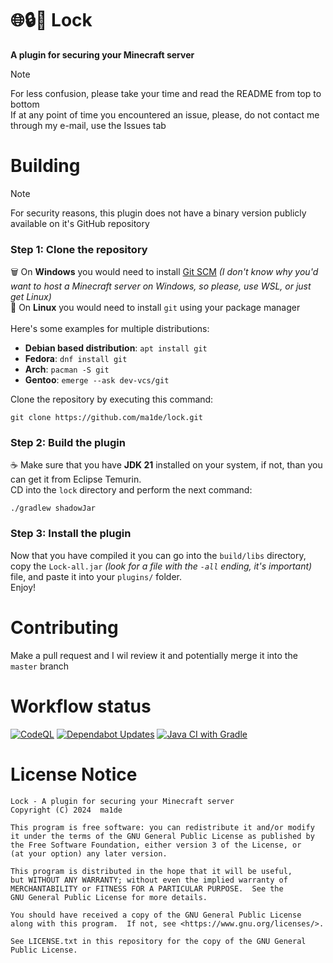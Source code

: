 # 🌐🔒🔑 Lock
**A plugin for securing your Minecraft server** <br>

> [!NOTE]
> For less confusion, please take your time and read the README from top to bottom
> <br> If at any point of time you encountered an issue, please, do not contact me through my e-mail, use the Issues tab

# Building
> [!NOTE] 
> For security reasons, this plugin does not have a binary version publicly available on it's GitHub repository

### Step 1: Clone the repository
🗑️ On **Windows** you would need to install [Git SCM](https://git-scm.com/) *(I don't know why you'd want to host a Minecraft server on Windows, so please, use WSL, or just get Linux)* <br>
🐧 On **Linux** you would need to install `git` using your package manager <br> <br>
Here's some examples for multiple distributions: <br>
- **Debian based distribution**: `apt install git`
- **Fedora**: `dnf install git`
- **Arch**: `pacman -S git`
- **Gentoo**: `emerge --ask dev-vcs/git`

Clone the repository by executing this command:

    git clone https://github.com/ma1de/lock.git

### Step 2: Build the plugin
☕ Make sure that you have **JDK 21** installed on your system, if not, than you can
get it from Eclipse Temurin. <br>
CD into the `lock` directory and perform the next command:

    ./gradlew shadowJar

### Step 3: Install the plugin
Now that you have compiled it you can go into the `build/libs` directory, copy
the `Lock-all.jar` *(look for a file with the `-all` ending, it's important)*  file, and paste it into your `plugins/` folder. <br>
Enjoy!

# Contributing
Make a pull request and I wil review it and potentially merge it into the `master` branch

# Workflow status 
[![CodeQL](https://github.com/ma1de/lock/actions/workflows/github-code-scanning/codeql/badge.svg)](https://github.com/ma1de/lock/actions/workflows/github-code-scanning/codeql)
[![Dependabot Updates](https://github.com/ma1de/lock/actions/workflows/dependabot/dependabot-updates/badge.svg)](https://github.com/ma1de/lock/actions/workflows/dependabot/dependabot-updates)
[![Java CI with Gradle](https://github.com/ma1de/lock/actions/workflows/gradle.yml/badge.svg)](https://github.com/ma1de/lock/actions/workflows/gradle.yml)

# License Notice

    Lock - A plugin for securing your Minecraft server
    Copyright (C) 2024  ma1de 

    This program is free software: you can redistribute it and/or modify
    it under the terms of the GNU General Public License as published by
    the Free Software Foundation, either version 3 of the License, or
    (at your option) any later version.
    
    This program is distributed in the hope that it will be useful,
    but WITHOUT ANY WARRANTY; without even the implied warranty of
    MERCHANTABILITY or FITNESS FOR A PARTICULAR PURPOSE.  See the
    GNU General Public License for more details.
    
    You should have received a copy of the GNU General Public License
    along with this program.  If not, see <https://www.gnu.org/licenses/>.

    See LICENSE.txt in this repository for the copy of the GNU General
    Public License.